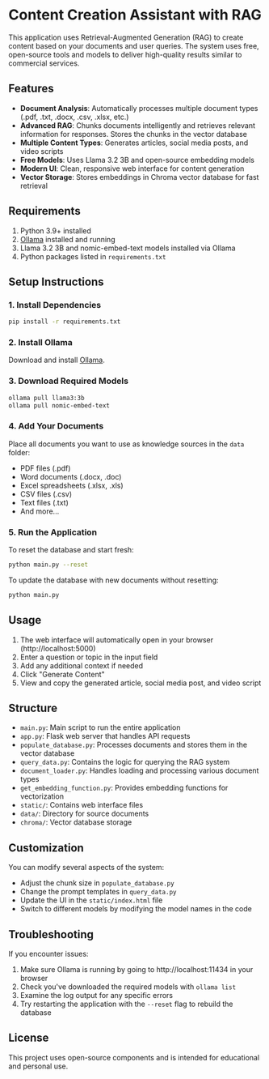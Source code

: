 # Content Creation Assistant with RAG

This application uses Retrieval-Augmented Generation (RAG) to create content based on your documents and user queries. The system uses free, open-source tools and models to deliver high-quality results similar to commercial services.

## Features

- **Document Analysis**: Automatically processes multiple document types (.pdf, .txt, .docx, .csv, .xlsx, etc.)
- **Advanced RAG**: Chunks documents intelligently and retrieves relevant information for responses. Stores the chunks in the vector database
- **Multiple Content Types**: Generates articles, social media posts, and video scripts
- **Free Models**: Uses Llama 3.2 3B and open-source embedding models
- **Modern UI**: Clean, responsive web interface for content generation
- **Vector Storage**: Stores embeddings in Chroma vector database for fast retrieval

## Requirements

1. Python 3.9+ installed
2. [Ollama](https://ollama.ai) installed and running
3. Llama 3.2 3B and nomic-embed-text models installed via Ollama
4. Python packages listed in `requirements.txt`

## Setup Instructions

### 1. Install Dependencies

```bash
pip install -r requirements.txt
```

### 2. Install Ollama

Download and install [Ollama](https://ollama.ai).

### 3. Download Required Models

```bash
ollama pull llama3:3b
ollama pull nomic-embed-text
```

### 4. Add Your Documents

Place all documents you want to use as knowledge sources in the `data` folder:
- PDF files (.pdf)
- Word documents (.docx, .doc)
- Excel spreadsheets (.xlsx, .xls)
- CSV files (.csv)
- Text files (.txt)
- And more...

### 5. Run the Application

To reset the database and start fresh:
```bash
python main.py --reset
```

To update the database with new documents without resetting:
```bash
python main.py
```

## Usage

1. The web interface will automatically open in your browser (http://localhost:5000)
2. Enter a question or topic in the input field
3. Add any additional context if needed
4. Click "Generate Content"
5. View and copy the generated article, social media post, and video script

## Structure

- `main.py`: Main script to run the entire application
- `app.py`: Flask web server that handles API requests
- `populate_database.py`: Processes documents and stores them in the vector database
- `query_data.py`: Contains the logic for querying the RAG system
- `document_loader.py`: Handles loading and processing various document types
- `get_embedding_function.py`: Provides embedding functions for vectorization
- `static/`: Contains web interface files
- `data/`: Directory for source documents 
- `chroma/`: Vector database storage

## Customization

You can modify several aspects of the system:
- Adjust the chunk size in `populate_database.py` 
- Change the prompt templates in `query_data.py`
- Update the UI in the `static/index.html` file
- Switch to different models by modifying the model names in the code

## Troubleshooting

If you encounter issues:
1. Make sure Ollama is running by going to http://localhost:11434 in your browser
2. Check you've downloaded the required models with `ollama list`
3. Examine the log output for any specific errors
4. Try restarting the application with the `--reset` flag to rebuild the database

## License

This project uses open-source components and is intended for educational and personal use.